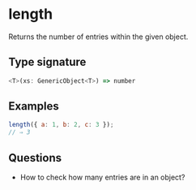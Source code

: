 # length

Returns the number of entries within the given object.

## Type signature

<!-- prettier-ignore-start -->
```typescript
<T>(xs: GenericObject<T>) => number
```
<!-- prettier-ignore-end -->

## Examples

<!-- prettier-ignore-start -->
```javascript
length({ a: 1, b: 2, c: 3 });
// ⇒ 3
```
<!-- prettier-ignore-end -->

## Questions

- How to check how many entries are in an object?
